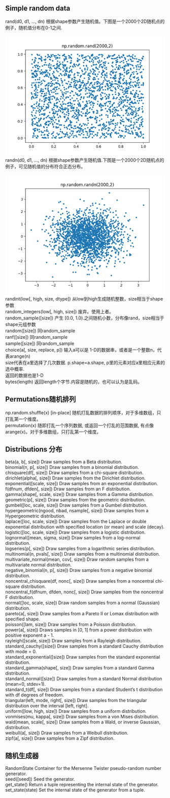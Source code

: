 ## Simple random data

rand\(d0, d1, ..., dn\)    根据shape参数产生随机值。下图是一个2000个2D随机点的例子，随机值分布在0-1之间.

![](/assets/np_random_rand.png)  
randn\(d0, d1, ..., dn\)    根据shape参数产生随机值.下图是一个2000个2D随机点的例子，可见随机值的分布符合正态分布。

![](/assets/np_random_randn.png)  
randint\(low\[, high, size, dtype\]\)    从low到high生成随机整数，size相当于shape参数  
random\_integers\(low\[, high, size\]\)   废弃。使用上者。  
random\_sample\(\[size\]\)    产生 \[0.0, 1.0\).之间随机小数，分布像rand，size相当于shape元组参数  
random\(\[size\]\)     同random\_sample  
ranf\(\[size\]\)           同random\_sample  
sample\(\[size\]\)     同random\_sample  
choice\(a\[, size, replace, p\]\)    输入a可以是 1-D的数据串，或者是一个整数n，代表arange\(n\)  
       size代表在a里选择了几次数据.   p.shape=a.shape, p里的元素对应a里相应元素的选中概率.  
       返回的数据也是1-D  
bytes\(length\)    返回length个字节.内容是随机的，也可以认为是乱码。

## Permutations随机排列

np.random.shuffle\(x\)     \[in-place\] 随机打乱数据的排列顺序，对于多维数组，只打乱第一个维度。  
permutation\(x\)    随即打乱一个序列数据, 或返回一个打乱的范围数据, 有点像arange\(x\)。对于多维数组，只打乱第一个维度。

## Distributions 分布

beta\(a, b\[, size\]\)    Draw samples from a Beta distribution.  
binomial\(n, p\[, size\]\)    Draw samples from a binomial distribution.  
chisquare\(df\[, size\]\)    Draw samples from a chi-square distribution.  
dirichlet\(alpha\[, size\]\)    Draw samples from the Dirichlet distribution.  
exponential\(\[scale, size\]\)    Draw samples from an exponential distribution.  
f\(dfnum, dfden\[, size\]\)    Draw samples from an F distribution.  
gamma\(shape\[, scale, size\]\)    Draw samples from a Gamma distribution.  
geometric\(p\[, size\]\)    Draw samples from the geometric distribution.  
gumbel\(\[loc, scale, size\]\)    Draw samples from a Gumbel distribution.  
hypergeometric\(ngood, nbad, nsample\[, size\]\)    Draw samples from a Hypergeometric distribution.  
laplace\(\[loc, scale, size\]\)    Draw samples from the Laplace or double exponential distribution with specified location \(or mean\) and scale \(decay\).  
logistic\(\[loc, scale, size\]\)    Draw samples from a logistic distribution.  
lognormal\(\[mean, sigma, size\]\)    Draw samples from a log-normal distribution.  
logseries\(p\[, size\]\)    Draw samples from a logarithmic series distribution.  
multinomial\(n, pvals\[, size\]\)    Draw samples from a multinomial distribution.  
multivariate\_normal\(mean, cov\[, size\]\)    Draw random samples from a multivariate normal distribution.  
negative\_binomial\(n, p\[, size\]\)    Draw samples from a negative binomial distribution.  
noncentral\_chisquare\(df, nonc\[, size\]\)    Draw samples from a noncentral chi-square distribution.  
noncentral\_f\(dfnum, dfden, nonc\[, size\]\)    Draw samples from the noncentral F distribution.  
normal\(\[loc, scale, size\]\)    Draw random samples from a normal \(Gaussian\) distribution.  
pareto\(a\[, size\]\)    Draw samples from a Pareto II or Lomax distribution with specified shape.  
poisson\(\[lam, size\]\)    Draw samples from a Poisson distribution.  
power\(a\[, size\]\)    Draws samples in \[0, 1\] from a power distribution with positive exponent a - 1.  
rayleigh\(\[scale, size\]\)    Draw samples from a Rayleigh distribution.  
standard\_cauchy\(\[size\]\)    Draw samples from a standard Cauchy distribution with mode = 0.  
standard\_exponential\(\[size\]\)    Draw samples from the standard exponential distribution.  
standard\_gamma\(shape\[, size\]\)    Draw samples from a standard Gamma distribution.  
standard\_normal\(\[size\]\)    Draw samples from a standard Normal distribution \(mean=0, stdev=1\).  
standard\_t\(df\[, size\]\)    Draw samples from a standard Student’s t distribution with df degrees of freedom.  
triangular\(left, mode, right\[, size\]\)    Draw samples from the triangular distribution over the interval \[left, right\].  
uniform\(\[low, high, size\]\)    Draw samples from a uniform distribution.  
vonmises\(mu, kappa\[, size\]\)    Draw samples from a von Mises distribution.  
wald\(mean, scale\[, size\]\)    Draw samples from a Wald, or inverse Gaussian, distribution.  
weibull\(a\[, size\]\)    Draw samples from a Weibull distribution.  
zipf\(a\[, size\]\)    Draw samples from a Zipf distribution.

## 随机生成器

RandomState    Container for the Mersenne Twister pseudo-random number generator.  
seed\(\[seed\]\)    Seed the generator.  
get\_state\(\)    Return a tuple representing the internal state of the generator.  
set\_state\(state\)    Set the internal state of the generator from a tuple.

